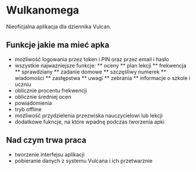 # Wulkanomega
Nieoficjalna aplikacja dla dziennika Vulcan.

## Funkcje jakie ma mieć apka
  * możliwość logowania przez token i PIN oraz przez email i hasło
  * wszystkie najważniejsze funkcje:
  ** oceny
  ** plan lekcji
  ** frekwencja
  ** sprawdziany
  ** zadanie domowe
  ** szczęśliwy numerek
  ** wiadomości
  ** zastępstwa
  ** uwagi
  ** zebrania
  ** informacje o szkole i uczniu
  * oblicznie procentu frekwencji
  * oblicznie średniej ocen
  * powiadomienia
  * tryb offline
  * możliwość przydzielenia przezwiska nauczycielowi lub lekcji
  * dodatkowe fukncje, na które wpadnę podczas tworzenia apki
    
## Nad czym trwa praca
  * tworzenie interfejsu aplikacji
  * pobieranie danych z systemu Vulcana i ich przetwarznie
    

